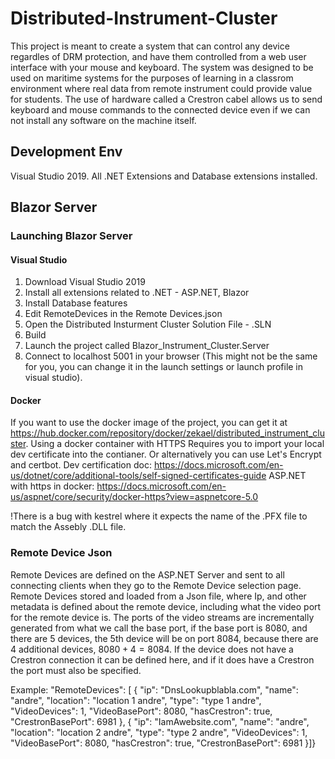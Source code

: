 # Distributed-Instrument-Cluster
This project is meant to create a system that can control any device regardles of DRM protection, and have them controlled from a web user interface with your mouse and keyboard. The system was designed to be used on maritime systems for the purposes of learning in a classrom environment where real data from remote instrument could provide value for students.
The use of hardware called a Crestron cabel allows us to send keyboard and mouse commands to the connected device even if we can not install any software on the machine itself.


## Development Env
Visual Studio 2019. All .NET Extensions and Database extensions installed.

## Blazor Server

### Launching Blazor Server

#### Visual Studio

1.  Download Visual Studio 2019
2.  Install all extensions related to .NET - ASP.NET, Blazor
3.  Install Database features
4.  Edit RemoteDevices in the Remote Devices.json
5.  Open the Distributed Insturment Cluster Solution File - .SLN
6.  Build
7.  Launch the project called Blazor_Instrument_Cluster.Server
8.  Connect to localhost 5001 in your browser (This might not be the same for you, you can change it in the launch settings or launch profile in visual studio).

#### Docker
If you want to use the docker image of the project, you can get it at https://hub.docker.com/repository/docker/zekael/distributed_instrument_cluster.
Using a docker container with HTTPS Requires you to import your local dev certificate into the contianer. Or alternatively you can use Let's Encrypt and certbot.
Dev certification doc: https://docs.microsoft.com/en-us/dotnet/core/additional-tools/self-signed-certificates-guide
ASP.NET with https in docker: https://docs.microsoft.com/en-us/aspnet/core/security/docker-https?view=aspnetcore-5.0

!There is a bug with kestrel where it expects the name of the .PFX file to match the Assebly .DLL file.

### Remote Device Json
Remote Devices are defined on the ASP.NET Server and sent to all connecting clients when they go to the Remote Device selection page. Remote Devices stored and loaded from a Json file, where Ip, and other metadata is defined about the remote device, including what the video port for the remote device is. The ports of the video streams are incrementally generated from what we call the base port, if the base port is 8080, and there are 5 devices, the 5th device will be on port 8084, because there are 4 additional devices, $8080+4=8084$. If the device does not have a Crestron connection it can be defined here, and if it does have a Crestron the port must also be specified.

Example:
"RemoteDevices": [
    {
      "ip": "DnsLookupblabla.com",
      "name": "andre",
      "location": "location 1 andre",
      "type": "type 1 andre",
      "VideoDevices": 1,
      "VideoBasePort": 8080,
      "hasCrestron": true,
      "CrestronBasePort": 6981
    },
    {
      "ip": "IamAwebsite.com",
      "name": "andre",
      "location": "location 2 andre",
      "type": "type 2 andre",
      "VideoDevices": 1,
      "VideoBasePort": 8080,
      "hasCrestron": true,
      "CrestronBasePort": 6981
    }]}


